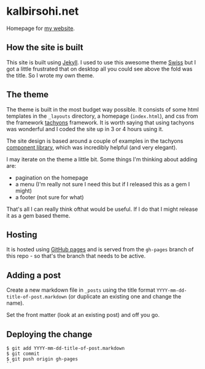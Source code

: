 # kalbirsohi.net

Homepage for [my website](http://kalbirsohi.net).

## How the site is built

This site is built using [Jekyll](https://jekyllrb.com/). I used to use this awesome theme [Swiss](https://github.com/broccolini/swiss) but I got a little frustrated that on desktop all you could see above the fold was the title. So I wrote my own theme.

## The theme

The theme is built in the most budget way possible. It consists of some html templates in the `_layouts` directory, a homepage (`index.html`), and css from the framework [tachyons](http://tachyons.io) framework. It is worth saying that using tachyons was wonderful and I coded the site up in 3 or 4 hours using it. 

The site design is based around a couple of examples in the tachyons [component library](http://tachyons.io/components/), which was incredibly helpful (and very elegant).

I may iterate on the theme a little bit. Some things I'm thinking about adding are:

* pagination on the homepage
* a menu (I'm really not sure I need this but if I released this as a gem I might)
* a footer (not sure for what)

That's all I can really think ofthat would be useful. If I do that I might release it as a gem based theme.

## Hosting

It is hosted using [GitHub pages](https://help.github.com/articles/using-jekyll-as-a-static-site-generator-with-github-pages/) and is served from the `gh-pages` branch of this repo - so that's the branch that needs to be active.

## Adding a post

Create a new markdown file in `_posts` using the title format `YYYY-mm-dd-title-of-post.markdown` (or duplicate an existing one and change the name).

Set the front matter (look at an existing post) and off you go.

## Deploying the change

```
$ git add YYYY-mm-dd-title-of-post.markdown
$ git commit
$ git push origin gh-pages
``

